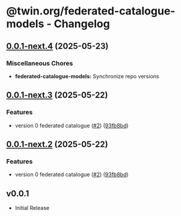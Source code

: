 # @twin.org/federated-catalogue-models - Changelog

## [0.0.1-next.4](https://github.com/twinfoundation/federated-catalogue/compare/federated-catalogue-models-v0.0.1-next.3...federated-catalogue-models-v0.0.1-next.4) (2025-05-23)


### Miscellaneous Chores

* **federated-catalogue-models:** Synchronize repo versions

## [0.0.1-next.3](https://github.com/twinfoundation/federated-catalogue/compare/federated-catalogue-models-v0.0.1-next.2...federated-catalogue-models-v0.0.1-next.3) (2025-05-22)


### Features

* version 0 federated catalogue ([#2](https://github.com/twinfoundation/federated-catalogue/issues/2)) ([93fb8bd](https://github.com/twinfoundation/federated-catalogue/commit/93fb8bdbb03aa781ef9e8dc4053beea1b397cc36))

## [0.0.1-next.2](https://github.com/twinfoundation/federated-catalogue/compare/federated-catalogue-models-v0.0.1-next.1...federated-catalogue-models-v0.0.1-next.2) (2025-05-22)


### Features

* version 0 federated catalogue ([#2](https://github.com/twinfoundation/federated-catalogue/issues/2)) ([93fb8bd](https://github.com/twinfoundation/federated-catalogue/commit/93fb8bdbb03aa781ef9e8dc4053beea1b397cc36))

## v0.0.1

- Initial Release

